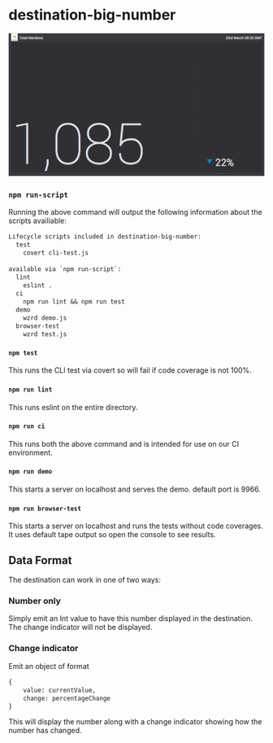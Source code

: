 # destination-big-number

![example of a big number destination](../images/screenshots/destination-big-number.png)

### `npm run-script`

Running the above command will output the following information about the scripts availiable:

```
Lifecycle scripts included in destination-big-number:
  test
    covert cli-test.js

available via `npm run-script`:
  lint
    eslint .
  ci
    npm run lint && npm run test
  demo
    wzrd demo.js
  browser-test
    wzrd test.js
```

#### `npm test`

This runs the CLI test via covert so will fail if code coverage is not 100%.

#### `npm run lint`

This runs eslint on the entire directory.

#### `npm run ci`

This runs both the above command and is intended for use on our CI environment.

#### `npm run demo`

This starts a server on localhost and serves the demo. default port is 9966.

#### `npm run browser-test`

This starts a server on localhost and runs the tests without code coverages. It uses default tape output so open the console to see results.

## Data Format

The destination can work in one of two ways:

### Number only

Simply emit an Int value to have this number displayed in the destination. The change indicator will not be displayed.

### Change indicator

Emit an object of format

```
{
    value: currentValue,
    change: percentageChange
}
```

This will display the number along with a change indicator showing how the number has changed.
